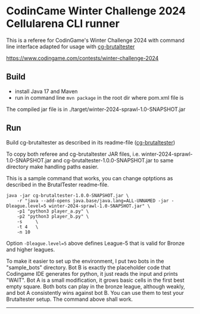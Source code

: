 # CodinCame Winter Challenge 2024 Cellularena CLI runner

This is a referee for CodinGame's Winter Challenge 2024 with command line interface adapted for usage with [cg-brutaltester](https://github.com/dreignier/cg-brutaltester)

https://www.codingame.com/contests/winter-challenge-2024

## Build

- install Java 17 and Maven
- run in command line `mvn package` in the root dir where pom.xml file is

The compiled jar file is in ./target/winter-2024-sprawl-1.0-SNAPSHOT.jar

## Run

Build cg-brutaltester as described in its readme-file ([cg-brutaltester](https://github.com/dreignier/cg-brutaltester))

To copy both referee and cg-brutaltester JAR files, i.e. winter-2024-sprawl-1.0-SNAPSHOT.jar and cg-brutaltester-1.0.0-SNAPSHOT.jar to same directory make handling paths easier.

This is a sample command that works, you can change optptions as described in the BrutalTester readme-file.

```
java -jar cg-brutaltester-1.0.0-SNAPSHOT.jar \
    -r "java --add-opens java.base/java.lang=ALL-UNNAMED -jar -Dleague.level=5 winter-2024-sprawl-1.0-SNAPSHOT.jar" \
    -p1 "python3 player_a.py" \
    -p2 "python3 player_b.py" \
    -s     \
    -t 4   \
    -n 10
```

Option `-Dleague.level=5` above defines League-5 that is valid for Bronze and higher leagues.

To make it easier to set up the environment, I put two bots in the "sample_bots" directory. Bot B is exactly the placeholder code that Codingame IDE generates for python, it just reads the input and prints "WAIT". Bot A is a small modification, it grows basic cells in the first best empty square. Both bots can play in the bronze league, although weakly, and bot A consistently wins against bot B. You can use them to test your Brutaltester setup. The command above shall work.

---
